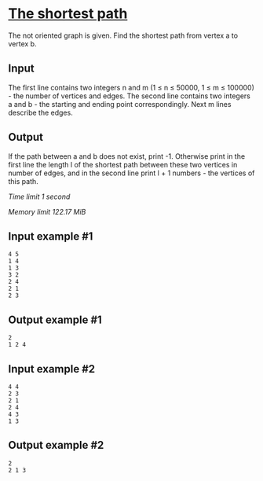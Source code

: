 # [The shortest path](https://www.e-olymp.com/en/contests/9208/problems/80032)

The not oriented graph is given. Find the shortest path from vertex a to vertex b.

## Input

The first line contains two integers n and m (1 ≤ n ≤ 50000, 1 ≤ m ≤ 100000) - the number of vertices and edges. The second line contains two integers a and b - the starting and ending point correspondingly. Next m lines describe the edges.

## Output

If the path between a and b does not exist, print -1. Otherwise print in the first line the length l of the shortest path between these two vertices in number of edges, and in the second line print l + 1 numbers - the vertices of this path.

_Time limit 1 second_

_Memory limit 122.17 MiB_

## Input example #1
```
4 5
1 4
1 3
3 2
2 4
2 1
2 3
```

## Output example #1
```
2
1 2 4
```

## Input example #2
```
4 4
2 3
2 1
2 4
4 3
1 3
```

## Output example #2
```
2
2 1 3
```
